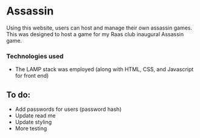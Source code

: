 # Assassin

Using this website, users can host and manage their own assassin games. This was designed to host a game for my Raas club inaugural Assassin game.

### Technologies used

- The LAMP stack was employed (along with HTML, CSS, and Javascript for front end)

## To do:

- Add passwords for users (password hash)
- Update read me
- Update styling
- More testing
